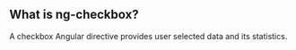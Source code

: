 ## What is ng-checkbox?

A checkbox Angular directive provides user selected data and its statistics.